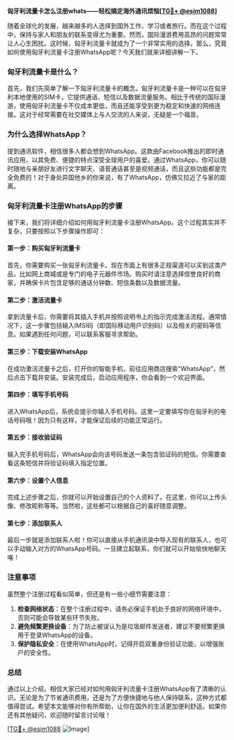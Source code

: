 **匈牙利流量卡怎么注册whats——轻松搞定海外通讯烦恼[[TG💪+ @esim1088](https://t.me/s/esim1088)]**

随着全球化的发展，越来越多的人选择到国外工作、学习或者旅行。而在这个过程中，保持与家人和朋友的联系变得尤为重要。然而，国际漫游费用高昂的问题常常让人心生困扰。这时候，匈牙利流量卡就成为了一个非常实用的选择。那么，究竟如何使用匈牙利流量卡注册WhatsApp呢？今天我们就来详细讲解一下。

### 匈牙利流量卡是什么？

首先，我们先简单了解一下匈牙利流量卡的概念。匈牙利流量卡是一种可以在匈牙利本地使用的SIM卡，它提供通话、短信以及数据流量服务。相比于传统的国际漫游，使用匈牙利流量卡不仅成本更低，而且还能享受到更为稳定和快速的网络连接。这对于经常需要在社交媒体上与人交流的人来说，无疑是一个福音。

### 为什么选择WhatsApp？

提到通讯软件，相信很多人都会想到WhatsApp。这款由Facebook推出的即时通讯应用，以其免费、便捷的特点深受全球用户的喜爱。通过WhatsApp，你可以随时随地与亲朋好友进行文字聊天、语音通话甚至是视频通话，而且这些功能都是完全免费的！对于身处异国他乡的你来说，有了WhatsApp，仿佛又拉近了与家的距离。

### 匈牙利流量卡注册WhatsApp的步骤

接下来，我们将详细介绍如何用匈牙利流量卡注册WhatsApp。这个过程其实并不复杂，只要按照以下步骤操作即可：

#### 第一步：购买匈牙利流量卡
首先，你需要购买一张匈牙利流量卡。现在市面上有很多正规渠道可以买到这类产品，比如网上商城或是专门的电子元器件市场。购买时请注意选择信誉良好的商家，并确保卡片包含足够的通话分钟数、短信条数以及数据流量。

#### 第二步：激活流量卡
拿到流量卡后，你需要将其插入手机并按照说明书上的指示完成激活流程。通常情况下，这一步骤包括输入IMSI码（即国际移动用户识别码）以及相关的密码等信息。如果遇到任何问题，可以联系客服寻求帮助。

#### 第三步：下载安装WhatsApp
在成功激活流量卡之后，打开你的智能手机，前往应用商店搜索“WhatsApp”，然后点击下载并安装。安装完成后，启动应用程序，你会看到一个欢迎界面。

#### 第四步：填写手机号码
进入WhatsApp后，系统会提示你输入手机号码。这里一定要填写你在匈牙利的电话号码哦！因为只有这样，才能保证后续的功能正常运行。

#### 第五步：接收验证码
输入完手机号码后，WhatsApp会向该号码发送一条包含验证码的短信。你需要查看这条短信并将验证码填入指定位置。

#### 第六步：设置个人信息
完成上述步骤之后，你就可以开始设置自己的个人资料了。在这里，你可以上传头像、修改昵称等等。当然啦，这些都可以根据自己的喜好随意调整。

#### 第七步：添加联系人
最后一步就是添加联系人啦！你可以直接从手机通讯录中导入现有的联系人，也可以手动输入对方的WhatsApp号码。一旦建立起联系，你们就可以开始愉快地聊天咯！

### 注意事项

虽然整个注册过程看似简单，但还是有一些小细节需要注意：

1. **检查网络状态**：在整个注册过程中，请务必保证手机处于良好的网络环境中，否则可能会导致某些环节失败。
2. **避免频繁更换设备**：为了防止被误认为是垃圾邮件发送者，建议不要频繁更换用于登录WhatsApp的设备。
3. **保护隐私安全**：在使用WhatsApp时，记得开启双重身份验证功能，以增强账户的安全性。

### 总结

通过以上介绍，相信大家已经对如何用匈牙利流量卡注册WhatsApp有了清晰的认识。无论是为了节省通讯费用，还是为了方便快捷地与他人保持联系，这种方式都值得尝试。希望本文能够对你有所帮助，让你在国外的生活更加便利舒适。如果你还有其他疑问，欢迎随时留言讨论哦！

[[TG💪+ @esim1088](https://t.me/s/esim1088) ![Image](https://i.postimg.cc/4NQfJmqS/Snipaste-2025-05-13-00-14-12.png)]